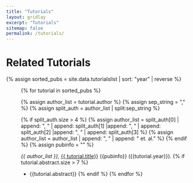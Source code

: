```yaml
---
title: "Tutorials"
layout: gridlay
excerpt: "Tutorials"
sitemap: false
permalink: /tutorials/
---
```



# Related Tutorials

<div class="nomarkul">

{% assign sorted_pubs = site.data.tutorialslist | sort: "year" | reverse %}

<div style="padding-left: 40px;">

{% for tutorial in sorted_pubs %}

{% assign author_list = tutorial.author %}
{% assign sep_string = "," %}
{% assign split_auth = author_list | split:sep_string %}

{% if split_auth.size > 4 %}
{% assign author_list = split_auth[0] | append: ", " | append: split_auth[1] |append: ", " |  append: split_auth[2] |append: ", " |  append: split_auth[3] %}
{% assign author_list = author_list | append: ", " | append: " et. al." %}
{% endif %}
{% assign pubinfo = "" %}


<em>{{ author_list }}, </em> <a href="{{ tutorial.url }}">{{ tutorial.title}}</a> {{pubinfo}} ({{tutorial.year}}).
{% if  tutorial.abstract.size  > 7 %}
  * {{tutorial.abstract}}
{% endif %}
{% endfor %}
</div>
</div>
